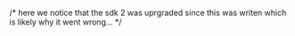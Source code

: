 /* here we notice that the sdk 2 was uprgraded since this was writen which is likely why it went wrong... */
